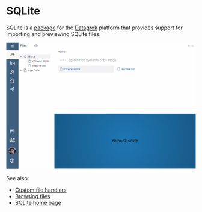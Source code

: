 # SQLite

SQLite is a [package](https://datagrok.ai/help/develop/develop#packages) for the [Datagrok](https://datagrok.ai) platform
that provides support for importing and previewing SQLite files.

![SQLite Demo](./images/demo.gif)

See also:

* [Custom file handlers](../../help/develop/how-to/file-handlers.md)
* [Browsing files](../../help/access/file-shares.md#file-manager)
* [SQLite home page](https://www.sqlite.org/index.html)
